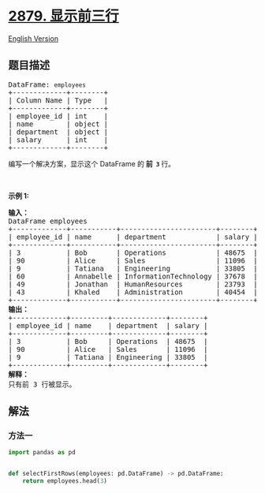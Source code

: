 # [2879. 显示前三行](https://leetcode.cn/problems/display-the-first-three-rows)

[English Version](/solution/2800-2899/2879.Display%20the%20First%20Three%20Rows/README_EN.md)

<!-- tags: -->

<!-- difficulty:简单 -->

## 题目描述

<!-- 这里写题目描述 -->

<pre>
DataFrame: <code>employees</code>
+-------------+--------+
| Column Name | Type   |
+-------------+--------+
| employee_id | int    |
| name        | object |
| department  | object |
| salary      | int    |
+-------------+--------+
</pre>

<p>编写一个解决方案，显示这个 DataFrame 的<strong> 前&nbsp;&nbsp;<code>3</code>&nbsp;</strong>行。</p>

<p>&nbsp;</p>

<p><b>示例 1:</b></p>

<pre>
<strong>输入：
</strong>DataFrame employees
+-------------+-----------+-----------------------+--------+
| employee_id | name      | department            | salary |
+-------------+-----------+-----------------------+--------+
| 3           | Bob       | Operations            | 48675  |
| 90          | Alice     | Sales                 | 11096  |
| 9           | Tatiana   | Engineering           | 33805  |
| 60          | Annabelle | InformationTechnology | 37678  |
| 49          | Jonathan  | HumanResources        | 23793  |
| 43          | Khaled    | Administration        | 40454  |
+-------------+-----------+-----------------------+--------+
<b>输出：</b>
+-------------+---------+-------------+--------+
| employee_id | name    | department  | salary |
+-------------+---------+-------------+--------+
| 3           | Bob     | Operations  | 48675  |
| 90          | Alice   | Sales       | 11096  |
| 9           | Tatiana | Engineering | 33805  |
+-------------+---------+-------------+--------+
<b>解释：</b>
只有前 3 行被显示。</pre>

## 解法

### 方法一

<!-- tabs:start -->

```python
import pandas as pd


def selectFirstRows(employees: pd.DataFrame) -> pd.DataFrame:
    return employees.head(3)
```

<!-- tabs:end -->

<!-- end -->
